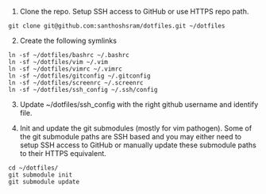 1. Clone the repo. Setup SSH access to GitHub or use HTTPS repo path.
```
git clone git@github.com:santhoshsram/dotfiles.git ~/dotfiles
```

2. Create the following symlinks
```
ln -sf ~/dotfiles/bashrc ~/.bashrc
ln -sf ~/dotfiles/vim ~/.vim
ln -sf ~/dotfiles/vimrc ~/.vimrc
ln -sf ~/dotfiles/gitconfig ~/.gitconfig
ln -sf ~/dotfiles/screenrc ~/.screenrc
ln -sf ~/dotfiles/ssh_config ~/.ssh/config
```

3. Update ~/dotfiles/ssh_config with the right github username and identify file.

4. Init and update the git submodules (mostly for vim pathogen). Some of the git submodule paths are SSH based and you may either need to setup SSH access to GitHub or manually update these submodule paths to their HTTPS equivalent.
```
cd ~/dotfiles/
git submodule init
git submodule update
```
